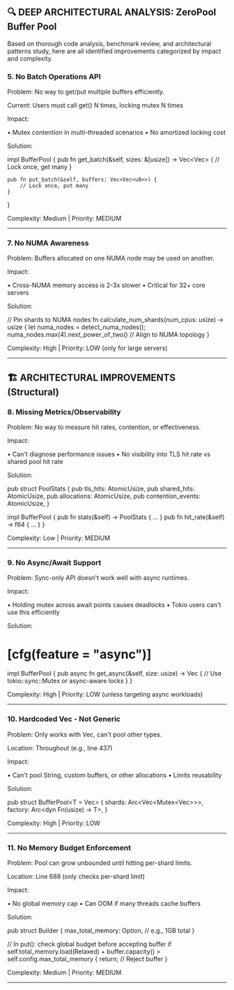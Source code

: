 ## 🔍 DEEP ARCHITECTURAL ANALYSIS: ZeroPool Buffer Pool

Based on thorough code analysis, benchmark review, and architectural patterns study, here are all
identified improvements categorized by impact and complexity.

### 5. No Batch Operations API

Problem: No way to get/put multiple buffers efficiently.

Current: Users must call get() N times, locking mutex N times

Impact:

• Mutex contention in multi-threaded scenarios
• No amortized locking cost

Solution:

impl BufferPool {
pub fn get_batch(&self, sizes: &[usize]) -> Vec<Vec<u8>> {
// Lock once, get many
}

    pub fn put_batch(&self, buffers: Vec<Vec<u8>>) {
        // Lock once, put many
    }

}

Complexity: Medium | Priority: MEDIUM

---

### 7. No NUMA Awareness

Problem: Buffers allocated on one NUMA node may be used on another.

Impact:

• Cross-NUMA memory access is 2-3x slower
• Critical for 32+ core servers

Solution:

// Pin shards to NUMA nodes
fn calculate_num_shards(num_cpus: usize) -> usize {
let numa_nodes = detect_numa_nodes();
numa_nodes.max(4).next_power_of_two() // Align to NUMA topology
}

Complexity: High | Priority: LOW (only for large servers)

---

## 🏗️ ARCHITECTURAL IMPROVEMENTS (Structural)

### 8. Missing Metrics/Observability

Problem: No way to measure hit rates, contention, or effectiveness.

Impact:

• Can't diagnose performance issues
• No visibility into TLS hit rate vs shared pool hit rate

Solution:

pub struct PoolStats {
pub tls_hits: AtomicUsize,
pub shared_hits: AtomicUsize,
pub allocations: AtomicUsize,
pub contention_events: AtomicUsize,
}

impl BufferPool {
pub fn stats(&self) -> PoolStats { ... }
pub fn hit_rate(&self) -> f64 { ... }
}

Complexity: Low | Priority: MEDIUM

---

### 9. No Async/Await Support

Problem: Sync-only API doesn't work well with async runtimes.

Impact:

• Holding mutex across await points causes deadlocks
• Tokio users can't use this efficiently

Solution:

# [cfg(feature = "async")]

impl BufferPool {
pub async fn get_async(&self, size: usize) -> Vec<u8> {
// Use tokio::sync::Mutex or async-aware locks
}
}

Complexity: High | Priority: LOW (unless targeting async workloads)

---

### 10. Hardcoded Vec - Not Generic

Problem: Only works with Vec<u8>, can't pool other types.

Location: Throughout (e.g., line 437)

Impact:

• Can't pool String, custom buffers, or other allocations
• Limits reusability

Solution:

pub struct BufferPool<T = Vec<u8>> {
shards: Arc<Vec<Mutex<Vec<T>>>>,
factory: Arc<dyn Fn(usize) -> T>,
}

Complexity: High | Priority: LOW

---

### 11. No Memory Budget Enforcement

Problem: Pool can grow unbounded until hitting per-shard limits.

Location: Line 688 (only checks per-shard limit)

Impact:

• No global memory cap
• Can OOM if many threads cache buffers

Solution:

pub struct Builder {
max_total_memory: Option<usize>, // e.g., 1GB total
}

// In put(): check global budget before accepting buffer
if self.total_memory.load(Relaxed) + buffer.capacity() > self.config.max_total_memory {
return; // Reject buffer
}

Complexity: Medium | Priority: MEDIUM

---
